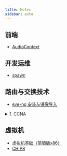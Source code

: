 ```yaml
---
title: Notes
sidebar: auto  
---  
```

## 前端  
- [AudioContext](前端/AudioContext.md)  

## 开发运维  
- [spawn](./开发运维/spawn.md)  

## 路由与交换技术  
- [eve-ng 安装与镜像导入](./路由与交换/eve-ng安装与镜像导入.md)  

<details>  
<summary>1. CCNA</summary>

- [TCP/IP 基础](./路由与交换/CCNA/TCP-IP基础.md)
- [交换机简介](./路由与交换/CCNA/交换机简介.md)
- [IP 地址](./路由与交换/CCNA/IP地址.md)  
- [路由基础](./路由与交换/CCNA/路由基础.md)  
- [交换基础](./路由与交换/CCNA/交换基础.md)  
- [生成树基础](./路由与交换/CCNA/生成树基础.md)  
- [端口聚合基础](./路由与交换/CCNA/端口聚合基础.md)  
- [首跳冗余协议](./路由与交换/CCNA/首跳冗余协议.md)  
- [ACL 基础](./路由与交换/CCNA/ACL基础.md)  
- [NAT 基础](./路由与交换/CCNA/NAT基础.md)  

</details>

## 虚拟机  

- [虚拟机基础（简陋版x86）](./虚拟机/vm.md)  
- [CHIP8](./虚拟机/chip8.md)  